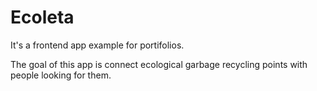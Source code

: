 # Ecoleta
It's a frontend app example for portifolios.

The goal of this app is connect ecological garbage recycling points with people looking for them.

